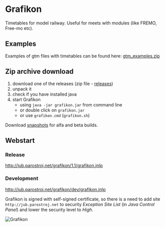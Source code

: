 # Grafikon
Timetables for model railway. Useful for meets with modules (like FREMO, Free-mo etc).

## Examples
Examples of gtm files with timetables can be found here: [gtm_examples.zip](http://jub.parostroj.net/grafikon/gtm_examples.zip)

## Zip archive download
1. download one of the releases (zip file - [releases](https://github.com/jub77/grafikon/releases))
2. unpack it
3. check if you have installed java
4. start Grafikon 
    * using `java -jar grafikon.jar` from command line
    * or double click on `grafikon.jar`
    * or use `grafikon.cmd` (`grafikon.sh`)

Download [snapshots](https://bitbucket.org/jub77/grafikon/downloads) for alfa and beta builds.

## Webstart
### Release
http://jub.parostroj.net/grafikon/1.1/grafikon.jnlp
### Development
http://jub.parostroj.net/grafikon/dev/grafikon.jnlp

Grafikon is signed with self-signed certificate, so there is a need to add site `http://jub.parostroj.net` to security
*Exception Site List* (in *Java Control Panel*) and lower the security level to *High*.

![Grafikon](http://jub.parostroj.net/grafikon/grafikon.png)
